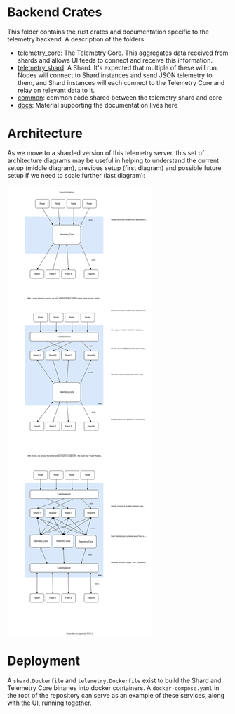 # Backend Crates

This folder contains the rust crates and documentation specific to the telemetry backend. A description of the folders:

- [telemetry_core](./telemetry_core): The Telemetry Core. This aggregates data received from shards and allows UI feeds to connect and receive this information.
- [telemetry_shard](./telemetry_shard): A Shard. It's expected that multiple of these will run. Nodes will connect to Shard instances and send JSON telemetry to them, and Shard instances will each connect to the Telemetry Core and relay on relevant data to it.
- [common](./common): common code shared between the telemetry shard and core
- [docs](./docs): Material supporting the documentation lives here

# Architecture

As we move to a sharded version of this telemetry server, this set of architecture diagrams may be useful in helping to understand the current setup (middle diagram), previous setup (first diagram) and possible future setup if we need to scale further (last diagram):

![Architecture Diagram](./docs/architecture.svg)

# Deployment

A `shard.Dockerfile` and `telemetry.Dockerfile` exist to build the Shard and Telemetry Core binaries into docker containers. A `docker-compose.yaml` in the root of the repository can serve as an example of these services, along with the UI, running together.